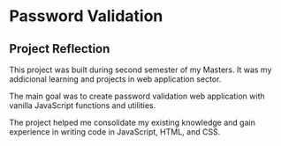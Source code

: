 # Password Validation

## Project Reflection

This project was built during second semester of my Masters. It was my addicional learning and projects in web application sector.

The main goal was to create password validation web application with vanilla JavaScript functions and utilities. 

The project helped me consolidate my existing knowledge and gain experience in writing code in JavaScript, HTML, and CSS. 
